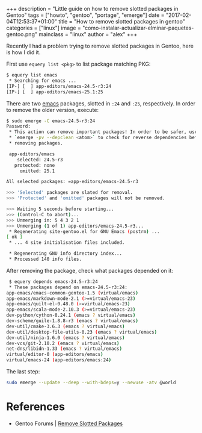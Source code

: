 +++
description = "Little guide on how to remove slotted packages in Gentoo"
tags = ["howto", "gentoo", "portage", "emerge"]
date = "2017-02-04T12:53:37+01:00"
title = "How to remove slotted packages in gentoo"
categories = ["linux"]
image = "como-instalar-actualizar-elminar-paquetes-gentoo.png"
mainclass = "linux"
author = "alex"
+++

Recently I had a problem trying to remove slotted packages in Gentoo, here is how I did it.

First use `equery list <pkg>` to list package matching PKG:

```bash
$ equery list emacs
 * Searching for emacs ...
[IP-] [  ] app-editors/emacs-24.5-r3:24
[IP-] [  ] app-editors/emacs-25.1:25
```

There are two [emacs](https://elbauldelprogramador.com/en/tags/emacs "emacs") packages, slotted in `:24` and `:25`, respectively. In order to remove the older version, execute:

```bash
$ sudo emerge -C emacs-24.5-r3:24
Password:
 * This action can remove important packages! In order to be safer, use
 * `emerge -pv --depclean <atom>` to check for reverse dependencies before
 * removing packages.

 app-editors/emacs
    selected: 24.5-r3
   protected: none
     omitted: 25.1

All selected packages: =app-editors/emacs-24.5-r3

>>> 'Selected' packages are slated for removal.
>>> 'Protected' and 'omitted' packages will not be removed.

>>> Waiting 5 seconds before starting...
>>> (Control-C to abort)...
>>> Unmerging in: 5 4 3 2 1
>>> Unmerging (1 of 1) app-editors/emacs-24.5-r3...
 * Regenerating site-gentoo.el for GNU Emacs (postrm) ...
[ ok ]
 * ... 4 site initialisation files included.

 * Regenerating GNU info directory index...
 * Processed 140 info files.
```

After removing the package, check what packages depended on it:

```bash
 $ equery depends emacs-24.5-r3:24
 * These packages depend on emacs-24.5-r3:24:
app-emacs/emacs-common-gentoo-1.5 (virtual/emacs)
app-emacs/markdown-mode-2.1 (>=virtual/emacs-23)
app-emacs/quilt-el-0.48.0 (>=virtual/emacs-23)
app-emacs/scala-mode-2.10.3 (>=virtual/emacs-23)
dev-python/cython-0.24.1 (emacs ? virtual/emacs)
dev-scheme/guile-1.8.8-r3 (emacs ? virtual/emacs)
dev-util/cmake-3.6.3 (emacs ? virtual/emacs)
dev-util/desktop-file-utils-0.23 (emacs ? virtual/emacs)
dev-util/ninja-1.6.0 (emacs ? virtual/emacs)
dev-vcs/git-2.10.2 (emacs ? virtual/emacs)
net-dns/libidn-1.33 (emacs ? virtual/emacs)
virtual/editor-0 (app-editors/emacs)
virtual/emacs-24 (app-editors/emacs:24)
```

The last step:

```bash
sudo emerge --update --deep --with-bdeps=y --newuse -atv @world
```

# References

- Gentoo Forums | <a href="https://forums.gentoo.org/viewtopic-t-845023-view-previous.html?sid=ef04c0fc53b4e635179ee854aaed2fbd" target="_blank" title="Remove Slotted Packages">Remove Slotted Packages</a>

